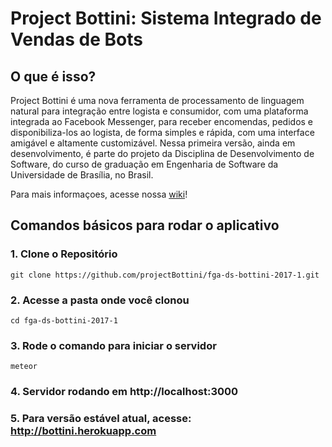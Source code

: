 # Project Bottini: Sistema Integrado de Vendas de Bots 
## O que é isso?
Project Bottini é uma nova ferramenta de processamento de linguagem natural para integração entre logista e consumidor, com uma plataforma integrada ao Facebook Messenger, para receber encomendas, pedidos e disponibiliza-los ao logista, de forma simples e rápida, com uma interface amigável e altamente customizável. Nessa primeira versão, ainda em desenvolvimento, é parte do projeto da Disciplina de Desenvolvimento de Software, do curso de graduação em Engenharia de Software da Universidade de Brasília, no Brasil. 

Para mais informaçoes, acesse nossa [wiki](https://github.com/projectBottini/fga-ds-bottini-2017-1/wiki)! 

## Comandos básicos para rodar o aplicativo
### 1. Clone o Repositório
```
git clone https://github.com/projectBottini/fga-ds-bottini-2017-1.git
```

### 2. Acesse a pasta onde você clonou
```
cd fga-ds-bottini-2017-1
```

### 3. Rode o comando para iniciar o servidor
```
meteor
```

### 4. Servidor rodando em http://localhost:3000
### 5. Para versão estável atual, acesse: http://bottini.herokuapp.com
